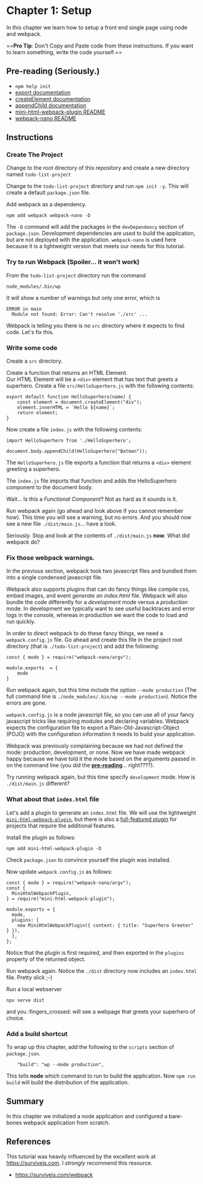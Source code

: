 # Chapter 1: Setup

In this chapter we learn how to setup a front end single page using node and webpack.  

==**Pro Tip**:  Don't Copy and Paste code from these instructions.  If you want to learn something, write the code yourself.==

## Pre-reading (Seriously.)
* `npm help init`
* [export documentation](https://developer.mozilla.org/en-US/docs/web/javascript/reference/statements/export)
* [createElement documentation](https://developer.mozilla.org/en-US/docs/Web/API/Document/createElement)
* [appendChild documentation](https://developer.mozilla.org/en-US/docs/Web/API/Node/appendChild)
* [mini-html-webpack-plugin README](https://www.npmjs.com/package/mini-html-webpack-plugin)
* [webpack-nano README](https://github.com/shellscape/webpack-nano/blob/master/README.md)

## Instructions


### Create The Project

Change to the root directory of this repository and create
a new directory named `todo-list-project`

Change to the `todo-list-project` directory and run `npm init -y`.
This will create a default `package.json` file.

Add webpack as a dependency.  
```
npm add webpack webpack-nano -D
``` 
The `-D` command will add the packages in the `devDependency`
section of `package.json`. Development dependencies are used 
to build the application, but are not deployed with the application.
`webpack-nano` is used here because it is a lightweight version that meets our needs for this tutorial.

### Try to run Webpack (Spoiler... it won't work)

From the `todo-list-project` directory run the command 
```
node_modules/.bin/wp
```

It will show a number of warnings but only one error, which is  
```
ERROR in main
  Module not found: Error: Can't resolve './src' ...
```

Webpack is telling you there is no `src` directory where it expects to find code. Let's fix this.

### Write some code

Create a `src` directory. 

Create a function that returns an HTML Element.  
Our HTML Element will be a `<div>` element that has 
text that greets a superhero.  Create a file `src/HelloSuperhero.js`
with the following contents:

``` 
export default function HelloSuperhero(name) {
    const element = document.createElement("div");
    element.innerHTML = `Hello ${name}`;
    return element;
}
```

Now create a file `index.js` with the following contents:

```
import HelloSuperhero from './HelloSuperhero';

document.body.appendChild(HelloSuperhero("Batman"));
```

The `HelloSuperhero.js` file exports a function that returns a `<div>` element greeting a superhero.

The `index.js` file imports that function and adds the HelloSuperhero component to the document body.

Wait... Is this a *Functional Component*? Not as hard as it sounds is it.

Run webpack again (go ahead and look above if you cannot remember how).  This time you will see a warning, but no errors.  And you should now see a new file `./dist/main.js`... have a look.

Seriously. Stop and look at the contents of `./dist/main.js` **now**.  What did webpack do?

### Fix those webpack warnings.

In the previous section, webpack took two javascript files and bundled them into a single condensed javascript file.  

Webpack also supports plugins that can do fancy things like compile css, embed images, and event *generate an index.html* file. Webpack will also bundle the code differently for a *development* mode versus a *production* mode.  In development we typically want to see useful backtraces and error logs in the console, whereas in production we want the code to load and run quickly.  

In order to direct webpack to do these fancy things, we need a `webpack.config.js` file.  Go ahead and create this file in the project root directory (that is `./todo-list-project`) and add the following: 

```
const { mode } = require("webpack-nano/argv");

module.exports  = {
    mode
}
```

Run webpack again, but this time include the option `--mode production` (The full command line is `./node_modules/.bin/wp --mode production`).  Notice the errors are gone.  

`webpack.config.js` is a node javascript file, so you can use all
of your fancy javascript tricks like requiring modules and declaring variables.  Webpack expects the configuration file to export a Plain-Old-Javascript-Object (POJO) with the configuration information it needs to build
your application.

Webpack was previously complaining because we had not defined the 
mode: production, development, or none. Now we have made webpack happy because we have told it the mode based on the arguments passed in on the command line (you did the **[pre-reading](https://github.com/shellscape/webpack-nano#custom-flags)**... right????).

Try running webpack again, but this time specify `development` mode.  How is `./dist/main.js` different?

### What about that `index.html` file

Let's add a plugin to generate an `index.html` file.  We will use the lightweight [`mini-html-webpack-plugin`](https://www.npmjs.com/package/mini-html-webpack-plugin), but there is also a [full-featured plugin](https://webpack.js.org/plugins/html-webpack-plugin/) for projects that require the additional features. 

Install the plugin as follows:
```
npm add mini-html-webpack-plugin -D
```
Check `package.json` to convince yourself the plugin was installed.

Now update `webpack.config.js` as follows:
```
const { mode } = require("webpack-nano/argv");
const {
  MiniHtmlWebpackPlugin,
} = require("mini-html-webpack-plugin");

module.exports = {
  mode,
  plugins: [
    new MiniHtmlWebpackPlugin({ context: { title: "Superhero Greeter" } }),
  ],
};
  ```
Notice that the plugin is first required, and then exported in the `plugins` property of the returned object.

Run webpack again.  Notice the `./dist` directory now includes an `index.html` file.  Pretty slick ;-)

Run a local webserver
```
npx serve dist
```
and you :fingers_crossed: will see a webpage that greets your superhero of choice.

### Add a build shortcut

To wrap up this chapter, add the following to the `scripts` section of `package.json`.

```
    "build": "wp --mode production",
```
This tells **node** which command to run to build the application.  Now `npm run build` will build the distribution of the application.

## Summary

In this chapter we initialized a node application and configured
a bare-bones webpack application from scratch. 

## References
This tutorial was heavily influenced by the excellent work at https://survivejs.com.  I *strongly* recommend this resource.

* https://survivejs.com/webpack